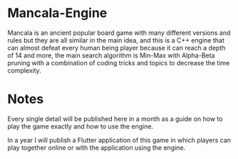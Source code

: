 # Mancala-Engine
Mancala is an ancient popular board game with many different versions and rules but they are all similar in the main idea, and this is a C++ engine that can almost defeat every human being player because it can reach a depth of 14 and more, the main search algorithm is Min-Max with Alpha-Beta pruning with a combination of coding tricks and topics to decrease the time complexity.


# Notes
Every single detail will be published here in a month as a guide on how to play the game exactly and how to use the engine.

In a year I will publish a Flutter application of this game in which players can play together online or with the application using the engine.
